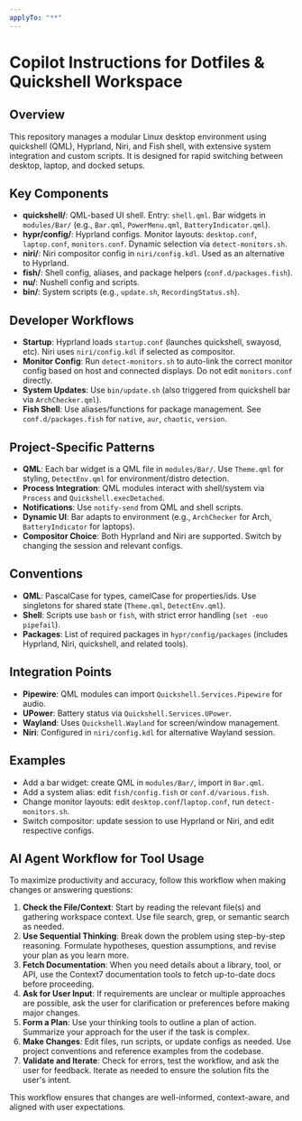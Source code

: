 ```yaml
---
applyTo: "**"
---
```


# Copilot Instructions for Dotfiles & Quickshell Workspace

## Overview

This repository manages a modular Linux desktop environment using quickshell (QML), Hyprland, Niri, and Fish shell, with extensive system integration and custom scripts. It is designed for rapid switching between desktop, laptop, and docked setups.

## Key Components

- **quickshell/**: QML-based UI shell. Entry: `shell.qml`. Bar widgets in `modules/Bar/` (e.g., `Bar.qml`, `PowerMenu.qml`, `BatteryIndicator.qml`).
- **hypr/config/**: Hyprland configs. Monitor layouts: `desktop.conf`, `laptop.conf`, `monitors.conf`. Dynamic selection via `detect-monitors.sh`.
- **niri/**: Niri compositor config in `niri/config.kdl`. Used as an alternative to Hyprland.
- **fish/**: Shell config, aliases, and package helpers (`conf.d/packages.fish`).
- **nu/**: Nushell config and scripts.
- **bin/**: System scripts (e.g., `update.sh`, `RecordingStatus.sh`).

## Developer Workflows

- **Startup**: Hyprland loads `startup.conf` (launches quickshell, swayosd, etc). Niri uses `niri/config.kdl` if selected as compositor.
- **Monitor Config**: Run `detect-monitors.sh` to auto-link the correct monitor config based on host and connected displays. Do not edit `monitors.conf` directly.
- **System Updates**: Use `bin/update.sh` (also triggered from quickshell bar via `ArchChecker.qml`).
- **Fish Shell**: Use aliases/functions for package management. See `conf.d/packages.fish` for `native`, `aur`, `chaotic`, `version`.

## Project-Specific Patterns

- **QML**: Each bar widget is a QML file in `modules/Bar/`. Use `Theme.qml` for styling, `DetectEnv.qml` for environment/distro detection.
- **Process Integration**: QML modules interact with shell/system via `Process` and `Quickshell.execDetached`.
- **Notifications**: Use `notify-send` from QML and shell scripts.
- **Dynamic UI**: Bar adapts to environment (e.g., `ArchChecker` for Arch, `BatteryIndicator` for laptops).
- **Compositor Choice**: Both Hyprland and Niri are supported. Switch by changing the session and relevant configs.

## Conventions

- **QML**: PascalCase for types, camelCase for properties/ids. Use singletons for shared state (`Theme.qml`, `DetectEnv.qml`).
- **Shell**: Scripts use `bash` or `fish`, with strict error handling (`set -euo pipefail`).
- **Packages**: List of required packages in `hypr/config/packages` (includes Hyprland, Niri, quickshell, and related tools).

## Integration Points

- **Pipewire**: QML modules can import `Quickshell.Services.Pipewire` for audio.
- **UPower**: Battery status via `Quickshell.Services.UPower`.
- **Wayland**: Uses `Quickshell.Wayland` for screen/window management.
- **Niri**: Configured in `niri/config.kdl` for alternative Wayland session.

## Examples

- Add a bar widget: create QML in `modules/Bar/`, import in `Bar.qml`.
- Add a system alias: edit `fish/config.fish` or `conf.d/various.fish`.
- Change monitor layouts: edit `desktop.conf`/`laptop.conf`, run `detect-monitors.sh`.
- Switch compositor: update session to use Hyprland or Niri, and edit respective configs.

## AI Agent Workflow for Tool Usage

To maximize productivity and accuracy, follow this workflow when making changes or answering questions:

1. **Check the File/Context**: Start by reading the relevant file(s) and gathering workspace context. Use file search, grep, or semantic search as needed.
2. **Use Sequential Thinking**: Break down the problem using step-by-step reasoning. Formulate hypotheses, question assumptions, and revise your plan as you learn more.
3. **Fetch Documentation**: When you need details about a library, tool, or API, use the Context7 documentation tools to fetch up-to-date docs before proceeding.
4. **Ask for User Input**: If requirements are unclear or multiple approaches are possible, ask the user for clarification or preferences before making major changes.
5. **Form a Plan**: Use your thinking tools to outline a plan of action. Summarize your approach for the user if the task is complex.
6. **Make Changes**: Edit files, run scripts, or update configs as needed. Use project conventions and reference examples from the codebase.
7. **Validate and Iterate**: Check for errors, test the workflow, and ask the user for feedback. Iterate as needed to ensure the solution fits the user's intent.

This workflow ensures that changes are well-informed, context-aware, and aligned with user expectations.
